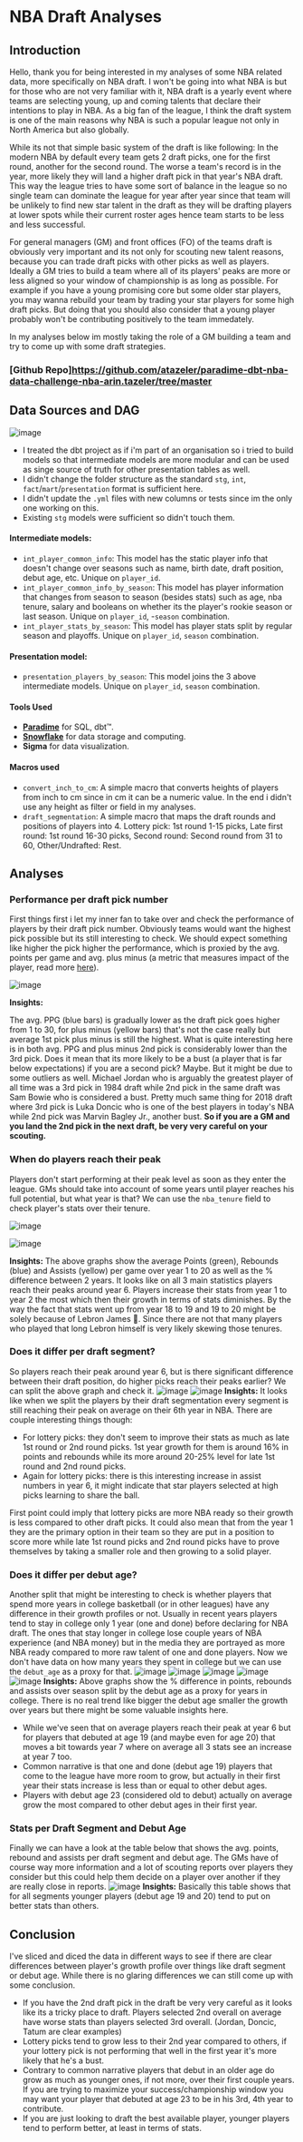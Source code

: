 # NBA Draft Analyses
## Introduction
Hello, thank you for being interested in my analyses of some NBA related data, more specifically on NBA draft. I won't be going into what NBA is but for those who are not very familiar with it, NBA draft is a yearly event where teams are selecting young, up and coming talents that declare their intentions to play in NBA. As a big fan of the league, I think the draft system is one of the main reasons why NBA is such a popular league not only in North America but also globally. 

While its not that simple basic system of the draft is like following: 
In the modern NBA by default every team gets 2 draft picks, one for the first round, another for the second round. The worse a team's record is in the year, more likely they will land a higher draft pick in that year's NBA draft. This way the league tries to have some sort of balance in the league so no single team can dominate the league for year after year since that team will be unlikely to find new star talent in the draft as they will be drafting players at lower spots while their current roster ages hence team starts to be less and less successful. 

For general managers (GM) and front offices (FO) of the teams draft is obviously very important and its not only for scouting new talent reasons, because you can trade draft picks with other picks as well as players. Ideally a GM tries to build a team where all of its players' peaks are more or less aligned so your window of championship is as long as possible. For example if you have a young promising core but some older star players, you may wanna rebuild your team by trading your star players for some high draft picks. But doing that you should also consider that a young player probably won't be contributing positively to the team immedately.

In my analyses below im mostly taking the role of a GM building a team and try to come up with some draft strategies.

### [Github Repo]https://github.com/atazeler/paradime-dbt-nba-data-challenge-nba-arin.tazeler/tree/master
## Data Sources and DAG
![image](https://github.com/atazeler/paradime-dbt-nba-data-challenge-nba-arin.tazeler/assets/107131288/17edb9b6-7ae9-4b1b-b5ea-1e4db6fae474)
- I treated the dbt project as if i'm part of an organisation so i tried to build models so that intermediate models are more modular and can be used as singe source of truth for other presentation tables as well. 
- I didn't change the folder structure as the standard `stg`, `int`, `fact`/`mart`/`presentation` format is sufficient here.
- I didn't update the `.yml` files with new columns or tests since im the only one working on this.
- Existing `stg` models were sufficient so didn't touch them.

#### Intermediate models:
- `int_player_common_info`: This model has the static player info that doesn't change over seasons such as name, birth date, draft position, debut age, etc. Unique on `player_id`.
- `int_player_common_info_by_season`: This model has player information that changes from season to season (besides stats) such as age, nba tenure, salary and booleans on whether its the player's rookie season or last season. Unique on `player_id`, -`season` combination.
- `int_player_stats_by_season`: This model has player stats split by regular season and playoffs. Unique on `player_id`, `season` combination.
#### Presentation model:
- `presentation_players_by_season`: This model joins the 3 above intermediate models. Unique on `player_id`, `season` combination.

#### Tools Used
- **[Paradime](https://www.paradime.io/)** for SQL, dbt™.
- **[Snowflake](https://www.snowflake.com/)** for data storage and computing.
- **Sigma** for data visualization.

#### Macros used
- `convert_inch_to_cm`: A simple macro that converts heights of players from inch to cm since in cm it can be a numeric value. In the end i didn't use any height as filter or field in my analyses.
- `draft_segmentation`: A simple macro that maps the draft rounds and positions of players into 4. Lottery pick: 1st round 1-15 picks, Late first round: 1st round 16-30 picks, Second round: Second round from 31 to 60, Other/Undrafted: Rest.

## Analyses
### Performance per draft pick number
First things first i let my inner fan to take over and check the performance of players by their draft pick number. Obviously teams would want the highest pick possible but its still interesting to check. We should expect something like higher the pick higher the performance, which is proxied by the avg. points per game and avg. plus minus (a metric that measures impact of the player, read more [here](https://en.wikipedia.org/wiki/Plus%E2%80%93minus)).

![image](https://github.com/atazeler/paradime-dbt-nba-data-challenge-nba-arin.tazeler/assets/107131288/5c7e63ca-b412-45ec-99fb-ba514306aaeb)

**Insights:**

The avg. PPG (blue bars) is gradually lower as the draft pick goes higher from 1 to 30, for plus minus (yellow bars) that's not the case really but average 1st pick plus minus is still the highest. What is quite interesting here is in both avg. PPG and plus minus 2nd pick is considerably lower than the 3rd pick. Does it mean that its more likely to be a bust (a player that is far below expectations) if you are a second pick? Maybe. But it might be due to some outliers as well. Michael Jordan who is arguably the greatest player of all time was a 3rd pick in 1984 draft while 2nd pick in the same draft was Sam Bowie who is considered a bust. Pretty much same thing for 2018 draft where 3rd pick is Luka Doncic who is one of the best players in today's NBA while 2nd pick was Marvin Bagley Jr., another bust. **So if you are a GM and you land the 2nd pick in the next draft, be very very careful on your scouting.**

### When do players reach their peak
Players don't start performing at their peak level as soon as they enter the league. GMs should take into account of some years until player reaches his full potential, but what year is that? We can use the `nba_tenure` field to check player's stats over their tenure.

![image](https://github.com/atazeler/paradime-dbt-nba-data-challenge-nba-arin.tazeler/assets/107131288/429414b2-7457-465b-b46d-d016318d9018)

![image](https://github.com/atazeler/paradime-dbt-nba-data-challenge-nba-arin.tazeler/assets/107131288/257bec6f-693d-4780-a316-73777114b8f6)


**Insights:**
The above graphs show the average Points (green), Rebounds (blue) and Assists (yellow) per game over year 1 to 20 as well as the % difference between 2 years. It looks like on all 3 main statistics players reach their peaks around year 6. Players increase their stats from year 1 to year 2 the most which then their growth in terms of stats diminishes. By the way the fact that stats went up from year 18 to 19 and 19 to 20 might be solely because of Lebron James :eyes:. Since there are not that many players who played that long Lebron himself is very likely skewing those tenures.

### Does it differ per draft segment?

So players reach their peak around year 6, but is there significant difference between their draft position, do higher picks reach their peaks earlier? We can split the above graph and check it.
![image](https://github.com/atazeler/paradime-dbt-nba-data-challenge-nba-arin.tazeler/assets/107131288/0b923730-56b1-4ed0-8cfe-d03744b2675c)
![image](https://github.com/atazeler/paradime-dbt-nba-data-challenge-nba-arin.tazeler/assets/107131288/6c160136-c6dc-47a3-bd32-bd563aa5b176)
**Insights:**
It looks like when we split the players by their draft segmentation every segment is still reaching their peak on average on their 6th year in NBA. There are couple interesting things though:

- For lottery picks: they don't seem to improve their stats as much as late 1st round or 2nd round picks. 1st year growth for them is around 16% in points and rebounds while its more around 20-25% level for late 1st round and 2nd round picks.
- Again for lottery picks: there is this interesting increase in assist numbers in year 6, it might indicate that star players selected at high picks learning to share the ball.

First point could imply that lottery picks are more NBA ready so their growth is less compared to other draft picks. It could also mean that from the year 1 they are the primary option in their team so they are put in a position to score more while late 1st round picks and 2nd round picks have to prove themselves by taking a smaller role and then growing to a solid player. 

### Does it differ per debut age?

Another split that might be interesting to check is whether players that spend more years in college basketball (or in other leagues) have any difference in their growth profiles or not. Usually in recent years players tend to stay in college only 1 year (one and done) before declaring for NBA draft. The ones that stay longer in college lose couple years of NBA experience (and NBA money) but in the media they are portrayed as more NBA ready compared to more raw talent of one and done players. Now we don't have data on how many years they spent in college but we can use the `debut_age` as a proxy for that.
![image](https://github.com/atazeler/paradime-dbt-nba-data-challenge-nba-arin.tazeler/assets/107131288/50dba359-fc34-4ebc-82ca-05759e43d01f)
![image](https://github.com/atazeler/paradime-dbt-nba-data-challenge-nba-arin.tazeler/assets/107131288/36580320-7fa1-4da2-83cf-af566fbdc98a)
![image](https://github.com/atazeler/paradime-dbt-nba-data-challenge-nba-arin.tazeler/assets/107131288/0c6b9478-9c32-4455-80ff-4f61aaeb1dcb)
![image](https://github.com/atazeler/paradime-dbt-nba-data-challenge-nba-arin.tazeler/assets/107131288/8578f123-0613-47c4-a29b-00b889b7dd61)
![image](https://github.com/atazeler/paradime-dbt-nba-data-challenge-nba-arin.tazeler/assets/107131288/24b9a64a-d867-4d4b-93d3-5f0839b6147e)
**Insights:**
Above graphs show the % difference in points, rebounds and assists over season split by the debut age as a proxy for years in college. There is no real trend like bigger the debut age smaller the growth over years but there might be some valuable insights here.

- While we've seen that on average players reach their peak at year 6 but for players that debuted at age 19 (and maybe even for age 20) that moves a bit towards year 7 where on average all 3 stats see an increase at year 7 too.
- Common narrative is that one and done (debut age 19) players that come to the league have more room to grow, but actually in their first year their stats increase is less than or equal to other debut ages.
- Players with debut age 23 (considered old to debut) actually on average grow the most compared to other debut ages in their first year.

### Stats per Draft Segment and Debut Age
Finally we can have a look at the table below that shows the avg. points, rebound and assists per draft segment and debut age. The GMs have of course way more information and a lot of scouting reports over players they consider but this could help them decide on a player over another if they are really close in reports.
![image](https://github.com/atazeler/paradime-dbt-nba-data-challenge-nba-arin.tazeler/assets/107131288/59fed850-21e8-450d-93dc-6cdbfdadfeb3)
**Insights:**
Basically this table shows that for all segments younger players (debut age 19 and 20) tend to put on better stats than others.

## Conclusion
I've sliced and diced the data in different ways to see if there are clear differences between player's growth profile over things like draft segment or debut age. While there is no glaring differences we can still come up with some conclusion.

- If you have the 2nd draft pick in the draft be very very careful as it looks like its a tricky place to draft. Players selected 2nd overall on average have worse stats than players selected 3rd overall. (Jordan, Doncic, Tatum are clear examples)
- Lottery picks tend to grow less to their 2nd year compared to others, if your lottery pick is not performing that well in the first year it's more likely that he's a bust.
- Contrary to common narrative players that debut in an older age do grow as much as younger ones, if not more, over their first couple years. If you are trying to maximize your success/championship window you may want your player that debuted at age 23 to be in his 3rd, 4th year to contribute.
- If you are just looking to draft the best available player, younger players tend to perform better, at least in terms of stats.
